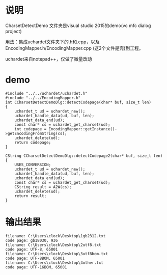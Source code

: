 说明
=====================
CharsetDetectDemo 文件夹是visual studio 2015的demo(vc mfc dialog project)

用法：集成uchardet文件夹下的.h和.cpp，以及EncodingMapper.h/EncodingMapper.cpp  (这2个文件是壳)到工程。

uchardet来自notepad++，仅做了微量改动

demo
=====================


	#include "../../uchardet/uchardet.h"
	#include "../../EncodingMapper.h"
	int CCharsetDetectDemoDlg::detectCodepage(char* buf, size_t len)
	{
		uchardet_t ud = uchardet_new();
		uchardet_handle_data(ud, buf, len);
		uchardet_data_end(ud);
		const char* cs = uchardet_get_charset(ud);
		int codepage = EncodingMapper::getInstance()->getEncodingFromString(cs);
		uchardet_delete(ud);
		return codepage;
	}
	
	CString CCharsetDetectDemoDlg::detectCodepage2(char* buf, size_t len)
	{
		USES_CONVERSION;
		uchardet_t ud = uchardet_new();
		uchardet_handle_data(ud, buf, len);
		uchardet_data_end(ud);
		const char* cs = uchardet_get_charset(ud);
		CString result = A2W(cs);
		uchardet_delete(ud);
		return result;
	}


输出结果
=====================
	filename: C:\Users\clock\Desktop\1gb2312.txt
	code page: gb18030, 936
	filename: C:\Users\clock\Desktop\2utf8.txt
	code page: UTF-8, 65001
	filename: C:\Users\clock\Desktop\3utf8bom.txt
	code page: UTF-8BOM, 65001
	filename: C:\Users\clock\Desktop\4other.txt
	code page: UTF-16BOM, 65001
